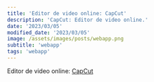 ```yaml
---
title: 'Editor de video online: CapCut'
description: 'CapCut: Editor de video online.'
date: '2023/03/05'
modified_date: '2023/03/05'
image: /assets/images/posts/webapp.png
subtitle: 'webapp'
tags: 'webapp'
---
```


Editor de video online: [CapCut](https://www.capcut.com/es-la/tools/online-video-editor)


